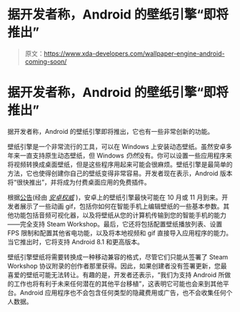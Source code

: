 # 据开发者称，Android 的壁纸引擎“即将推出”

> 原文：<https://www.xda-developers.com/wallpaper-engine-android-coming-soon/>

# 据开发者称，Android 的壁纸引擎“即将推出”

据开发者称，Android 的壁纸引擎即将推出，它也有一些非常创新的功能。

壁纸引擎是一个非常流行的工具，可以在 Windows 上安装动态壁纸。虽然安卓多年来一直支持原生动态壁纸，但 Windows *仍然*没有。你可以设置一些应用程序来将视频转换成桌面壁纸，但是这些程序用起来可能会很麻烦。壁纸引擎是最简单的方法，它也使得创建你自己的壁纸变得非常容易。开发者现在表示，Android 版本将“很快推出”，并将成为付费桌面应用的免费插件。

根据[公告](https://store.steampowered.com/news/app/431960/view/5526469539382355775)(经由 [*安卓权威*](https://www.androidauthority.com/wallpaper-engine-andxroid-3029436/) )，安卓上的壁纸引擎最快可能在 10 月或 11 月到来。开发者展示了一些动画 gif，包括你如何在智能手机上编辑壁纸的一些基本参数。其他功能包括音频可视化器，以及将壁纸从您的计算机传输到您的智能手机的能力——完全支持 Steam Workshop。最后，它还将包括配置壁纸播放列表、设置 FPS 限制和配置其他省电功能，以及将本地视频和 gif 直接导入应用程序的能力。当它推出时，它将支持 Android 8.1 和更高版本。

壁纸引擎壁纸将需要转换成一种移动兼容的格式，尽管它们只能从签署了 Steam Workshop 协议附录的创作者那里获得。因此，如果创建者没有签署更新，您最喜爱的壁纸可能无法转让。有趣的是，开发者还表示，“我们为支持 Android 所做的工作也将有利于未来任何潜在的其他平台移植”，这表明它可能也会来到其他平台。Android 应用程序也不会包含任何类型的隐藏费用或广告，也不会收集任何个人数据。